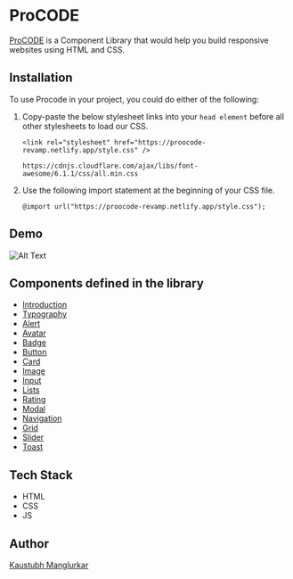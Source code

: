 # ProCODE
[ProCODE](https://proocode-revamp.netlify.app/) is a Component Library that would help you build responsive websites using HTML and CSS.

## Installation
To use Procode in your project, you could do either of the following:

1) Copy-paste the below stylesheet links into your `head element` before all other stylesheets to load our CSS.

    `<link rel="stylesheet" href="https://proocode-revamp.netlify.app/style.css" />`
    
    `https://cdnjs.cloudflare.com/ajax/libs/font-awesome/6.1.1/css/all.min.css`



2) Use the following import statement at the beginning of your CSS file.

     `@import url("https://proocode-revamp.netlify.app/style.css");`
     
## Demo
![Alt Text](https://media.giphy.com/media/MK9gD1EwcTnZulR6Jd/giphy.gif)
  
## Components defined in the library

* [Introduction](https://proocode-revamp.netlify.app/intro/intro.html) 
* [Typography](https://proocode-revamp.netlify.app/text-utilities/text-utils.html)
* [Alert](https://proocode-revamp.netlify.app/alert/alert.html)
* [Avatar](https://proocode-revamp.netlify.app/avatar/avatar.html)
* [Badge](https://proocode-revamp.netlify.app/badges/badge.html)
* [Button](https://proocode-revamp.netlify.app/buttons/buttons.html)
* [Card](https://proocode-revamp.netlify.app/cards/cards.html)
* [Image](https://proocode-revamp.netlify.app/image/image.html)
* [Input](https://proocode-revamp.netlify.app/input/input.html)
* [Lists](https://proocode-revamp.netlify.app/lists/lists.html)
* [Rating](https://proocode-revamp.netlify.app/rating/rating.html)
* [Modal](https://proocode-revamp.netlify.app/modal/modal.html)
* [Navigation](https://proocode-revamp.netlify.app/navigation/nav.html)
* [Grid](https://proocode-revamp.netlify.app/grids/grids.html)
* [Slider](https://proocode-revamp.netlify.app/slider/slider.html)
* [Toast](https://proocode-revamp.netlify.app/toast/toast.html)

## Tech Stack

* HTML
* CSS
* JS

## Author
 [Kaustubh Manglurkar](https://kaustubh-m.netlify.app/)

